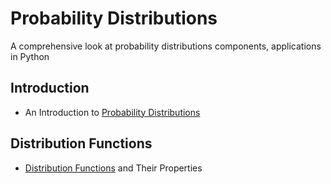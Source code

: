 # Probability Distributions
A comprehensive look at probability distributions components, applications in Python

## Introduction

- An Introduction to [Probability Distributions](introduction.md)


## Distribution Functions

- [Distribution Functions](distribution-functions.md) and Their Properties

